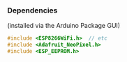 


### Dependencies
(installed via the Arduino Package GUI)

```C
#include <ESP8266WiFi.h>  // etc
#include <Adafruit_NeoPixel.h>
#include <ESP_EEPROM.h>
```